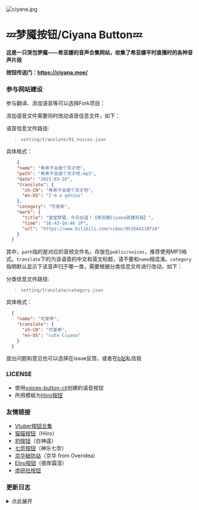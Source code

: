 ![ciyana.jpg](https://i.loli.net/2021/03/26/2bug1tn9AfsqUNG.jpg)
# 💤梦魇按钮/Ciyana Button💤

**这是一只哭包梦魇——希亚娜的音声合集网站，收集了希亚娜平时直播时的各种音声片段**

**按钮传送门：https://ciyana.moe/**

### 参与网站建设

参与翻译、添加语音等可以选择Fork项目：

添加语音文件需要同时改动语音信息文件，如下：

语音信息文件路径:

> `setting/translate/01_voices.json`

具体格式：

```json
    {
    "name": "希希不会是个天才吧",
    "path": "希希不会是个天才吧.mp3",
    "date": "2021-03-20",
    "translate": {
      "zh-CN": "希希不会是个天才吧",
      "en-US": "I'm a genius"
    },
    "category": "可爱希",
    "mark": {
      "title": "堂堂梦魇，今日出道！【希亚娜Ciyana首播剪辑】",
      "time": "16:43-16:46 1P",
      "url": "https://www.bilibili.com/video/BV1EA411M7z6"
    }
  }
```

其中，`path`指的是对应的音频文件名，存放在`public/voices`，推荐使用MP3格式。`translate`下的为该语音的中文和英文标题，请不要和`name`相混淆。`category`指明默认显示下该音声归于哪一类，需要根据分类信息文件进行改动，如下：

分类信息文件路径:

> `setting/translate/category.json`

具体格式：

```json
  {
    "name": "可爱希",
    "translate": {
      "zh-CN": "可爱希",
      "en-US": "cute Ciyana"
    }
  }
```

提出问题和意见也可以选择在issue反馈，或者在[b站](https://space.bilibili.com/88488273/)私信我

### LICENSE

- 使用[voices-button-cli](https://github.com/blacktunes/voices-button-cli)创建的语音按钮
- 所用模板为[Hiiro按钮](https://github.com/blacktunes/hiiro-button)

### 友情链接
- [Vtuber按钮合集](https://vbup-osc.github.io/vtuber-voice-button-collection/)
- [猫猫按钮](https://hiiro.club/)（Hiiro）
- [豹按钮](https://haruka.cmyr.ltd/)（白神遥）
- [七奈按钮](https://kaguranana-button-blacktunes.vercel.app/)（神乐七奈）
- [京华破防站](https://kyouka.icu/)（京华 from Overidea）
- [Eliro按钮](https://eliro.top/)（彼岸霜滢）
- [虚研社按钮](https://eliro.top/)

### 更新日志
<details>
    <summary>点此展开</summary>
    - 2022/11/05
    <br>添加「Eliro按钮」、「虚研社按钮」友情链接<br> 
    - 2021/07/07
    <br>网页样式更新<br>    
    - 2021/07/04
    <br>新增84条语音<br>    
    - 2021/06/26
    <br>添加「京华破防站」友情链接<br>
    - 2021/03/28
    <br>添加「七奈按钮」友情链接<br>
    - 2021/03/23
    <br>添加「豹按钮」友情链接<br>
    - 2021/03/20
    <br>新增100条语音<br>
    添加「猫猫按钮」友情链接<br>
</details>